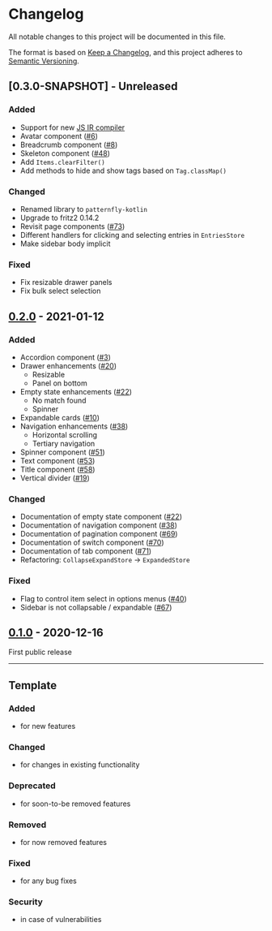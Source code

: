 # Changelog
All notable changes to this project will be documented in this file.

The format is based on [Keep a Changelog](https://keepachangelog.com/),
and this project adheres to [Semantic Versioning](https://semver.org/spec/v2.0.0.html).

## [0.3.0-SNAPSHOT] - Unreleased
### Added
- Support for new [JS IR compiler](https://kotlinlang.org/docs/js-ir-compiler.html)
- Avatar component ([#6](https://github.com/patternfly-kotlin/patternfly-fritz2/issues/6))
- Breadcrumb component ([#8](https://github.com/patternfly-kotlin/patternfly-fritz2/issues/8))
- Skeleton component ([#48](https://github.com/patternfly-kotlin/patternfly-fritz2/issues/48))
- Add `Items.clearFilter()`
- Add methods to hide and show tags based on `Tag.classMap()`

### Changed
- Renamed library to `patternfly-kotlin`
- Upgrade to fritz2 0.14.2
- Revisit page components ([#73](https://github.com/patternfly-kotlin/patternfly-fritz2/issues/73))
- Different handlers for clicking and selecting entries in `EntriesStore`
- Make sidebar body implicit

### Fixed
- Fix resizable drawer panels
- Fix bulk select selection

## [0.2.0] - 2021-01-12
### Added
- Accordion component ([#3](https://github.com/patternfly-kotlin/patternfly-fritz2/issues/3))
- Drawer enhancements ([#20](https://github.com/patternfly-kotlin/patternfly-fritz2/issues/20))
    - Resizable
    - Panel on bottom
- Empty state enhancements ([#22](https://github.com/patternfly-kotlin/patternfly-fritz2/issues/22))
    - No match found
    - Spinner
- Expandable cards ([#10](https://github.com/patternfly-kotlin/patternfly-fritz2/issues/10))
- Navigation enhancements ([#38](https://github.com/patternfly-kotlin/patternfly-fritz2/issues/38))
    - Horizontal scrolling
    - Tertiary navigation
- Spinner component ([#51](https://github.com/patternfly-kotlin/patternfly-fritz2/issues/51))  
- Text component ([#53](https://github.com/patternfly-kotlin/patternfly-fritz2/issues/53))
- Title component ([#58](https://github.com/patternfly-kotlin/patternfly-fritz2/issues/58))
- Vertical divider ([#19](https://github.com/patternfly-kotlin/patternfly-fritz2/issues/19))

### Changed
- Documentation of empty state component ([#22](https://github.com/patternfly-kotlin/patternfly-fritz2/issues/22))
- Documentation of navigation component ([#38](https://github.com/patternfly-kotlin/patternfly-fritz2/issues/38))
- Documentation of pagination component ([#69](https://github.com/patternfly-kotlin/patternfly-fritz2/issues/69))
- Documentation of switch component ([#70](https://github.com/patternfly-kotlin/patternfly-fritz2/issues/70))
- Documentation of tab component ([#71](https://github.com/patternfly-kotlin/patternfly-fritz2/issues/71))
- Refactoring: `CollapseExpandStore` → `ExpandedStore`

### Fixed
- Flag to control item select in options menus ([#40](https://github.com/patternfly-kotlin/patternfly-fritz2/issues/40))
- Sidebar is not collapsable / expandable ([#67](https://github.com/patternfly-kotlin/patternfly-fritz2/issues/67))

## [0.1.0] - 2020-12-16
First public release

---

## Template
### Added
- for new features

### Changed
- for changes in existing functionality

### Deprecated
- for soon-to-be removed features

### Removed
- for now removed features

### Fixed
- for any bug fixes

### Security
- in case of vulnerabilities

[0.3.0]: https://github.com/patternfly-kotlin/patternfly-fritz2/compare/v0.2.0...v0.3.0
[0.2.0]: https://github.com/patternfly-kotlin/patternfly-fritz2/compare/v0.1.0...v0.2.0
[0.1.0]: https://github.com/patternfly-kotlin/patternfly-fritz2/releases/tag/v0.1.0
